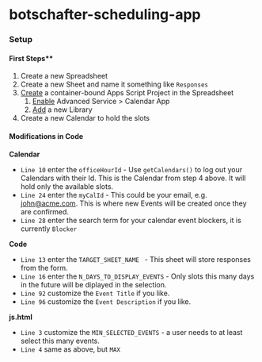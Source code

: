 # botschafter-scheduling-app


### Setup

#### First Steps**
1. Create a new Spreadsheet
1. Create a new Sheet and name it something like `Responses`
1. [Create](https://developers.google.com/apps-script/guides/bound) a container-bound Apps Script Project in the Spreadsheet
    1. [Enable](https://developers.google.com/apps-script/guides/services/advanced) Advanced Service > Calendar App
    1. [Add](https://developers.google.com/apps-script/guides/libraries) a new Library
1. Create a new Calendar to hold the slots


#### Modifications in Code
**Calendar**
 - `Line 10` enter the `officeHourId` - Use `getCalendars()` to log out your Calendars with their Id. This is the Calendar from step 4 above. It will hold only the available slots.
 - `Line 24` enter the `myCalId` - This could be your email, e.g. john@acme.com. This is where new Events will be created once they are confirmed.
 - `Line 28` enter the search term for your calendar event blockers, it is currently `Blocker`

**Code**
 - `Line 13` enter the `TARGET_SHEET_NAME ` - This sheet will store responses from the form.
 - `Line 16` enter the `N_DAYS_TO_DISPLAY_EVENTS` - Only slots this many days in the future will be diplayed in the selection.
 - `Line 92` customize the `Event Title` if you like.
 - `Line 96` customize the `Event Description` if you like.

 **js.html**
  - `Line 3` customize the `MIN_SELECTED_EVENTS` - a user needs to at least select this many events.
  - `Line 4` same as above, but `MAX`